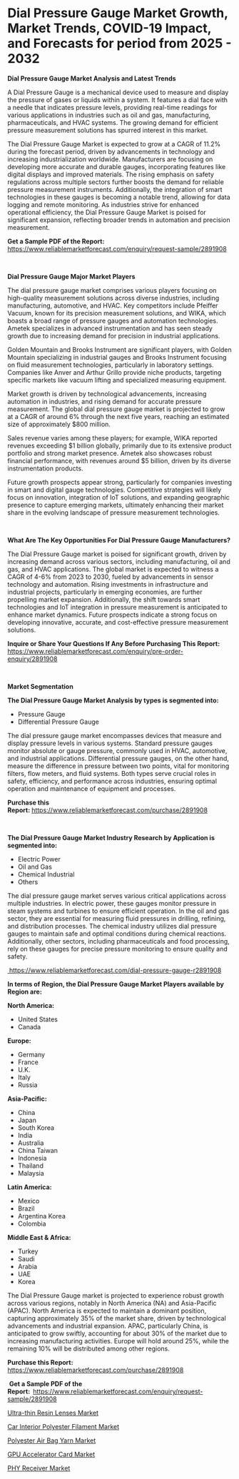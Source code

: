 <p><h1>Dial Pressure Gauge Market Growth, Market Trends, COVID-19 Impact, and Forecasts for period from 2025 - 2032</h1></p><p><strong>Dial Pressure Gauge Market Analysis and Latest Trends</strong></p>
<p><p>A Dial Pressure Gauge is a mechanical device used to measure and display the pressure of gases or liquids within a system. It features a dial face with a needle that indicates pressure levels, providing real-time readings for various applications in industries such as oil and gas, manufacturing, pharmaceuticals, and HVAC systems. The growing demand for efficient pressure measurement solutions has spurred interest in this market.</p><p>The Dial Pressure Gauge Market is expected to grow at a CAGR of 11.2% during the forecast period, driven by advancements in technology and increasing industrialization worldwide. Manufacturers are focusing on developing more accurate and durable gauges, incorporating features like digital displays and improved materials. The rising emphasis on safety regulations across multiple sectors further boosts the demand for reliable pressure measurement instruments. Additionally, the integration of smart technologies in these gauges is becoming a notable trend, allowing for data logging and remote monitoring. As industries strive for enhanced operational efficiency, the Dial Pressure Gauge Market is poised for significant expansion, reflecting broader trends in automation and precision measurement.</p></p>
<p><strong>Get a Sample PDF of the Report:&nbsp;</strong> <a href="https://www.reliablemarketforecast.com/enquiry/request-sample/2891908?utm_campaign=1170&utm_medium=2&utm_source=Github&utm_content=ia&utm_term=14032025&utm_id=dial-pressure-gauge">https://www.reliablemarketforecast.com/enquiry/request-sample/2891908</a></p>
<p>&nbsp;</p>
<p><strong>Dial Pressure Gauge Major Market Players</strong></p>
<p><p>The dial pressure gauge market comprises various players focusing on high-quality measurement solutions across diverse industries, including manufacturing, automotive, and HVAC. Key competitors include Pfeiffer Vacuum, known for its precision measurement solutions, and WIKA, which boasts a broad range of pressure gauges and automation technologies. Ametek specializes in advanced instrumentation and has seen steady growth due to increasing demand for precision in industrial applications.</p><p>Golden Mountain and Brooks Instrument are significant players, with Golden Mountain specializing in industrial gauges and Brooks Instrument focusing on fluid measurement technologies, particularly in laboratory settings. Companies like Anver and Arthur Grillo provide niche products, targeting specific markets like vacuum lifting and specialized measuring equipment.</p><p>Market growth is driven by technological advancements, increasing automation in industries, and rising demand for accurate pressure measurement. The global dial pressure gauge market is projected to grow at a CAGR of around 6% through the next five years, reaching an estimated size of approximately $800 million.</p><p>Sales revenue varies among these players; for example, WIKA reported revenues exceeding $1 billion globally, primarily due to its extensive product portfolio and strong market presence. Ametek also showcases robust financial performance, with revenues around $5 billion, driven by its diverse instrumentation products.</p><p>Future growth prospects appear strong, particularly for companies investing in smart and digital gauge technologies. Competitive strategies will likely focus on innovation, integration of IoT solutions, and expanding geographic presence to capture emerging markets, ultimately enhancing their market share in the evolving landscape of pressure measurement technologies.</p></p>
<p>&nbsp;</p>
<p><strong>What Are The Key Opportunities For Dial Pressure Gauge Manufacturers?</strong></p>
<p><p>The Dial Pressure Gauge market is poised for significant growth, driven by increasing demand across various sectors, including manufacturing, oil and gas, and HVAC applications. The global market is expected to witness a CAGR of 4-6% from 2023 to 2030, fueled by advancements in sensor technology and automation. Rising investments in infrastructure and industrial projects, particularly in emerging economies, are further propelling market expansion. Additionally, the shift towards smart technologies and IoT integration in pressure measurement is anticipated to enhance market dynamics. Future prospects indicate a strong focus on developing innovative, accurate, and cost-effective pressure measurement solutions.</p></p>
<p><strong>Inquire or Share Your Questions If Any Before Purchasing This Report:</strong> <a href="https://www.reliablemarketforecast.com/enquiry/pre-order-enquiry/2891908?utm_campaign=1170&utm_medium=2&utm_source=Github&utm_content=ia&utm_term=14032025&utm_id=dial-pressure-gauge">https://www.reliablemarketforecast.com/enquiry/pre-order-enquiry/2891908</a></p>
<p>&nbsp;</p>
<p><strong>Market Segmentation</strong></p>
<p><strong>The Dial Pressure Gauge Market Analysis by types is segmented into:</strong></p>
<p><ul><li>Pressure Gauge</li><li>Differential Pressure Gauge</li></ul></p>
<p><p>The dial pressure gauge market encompasses devices that measure and display pressure levels in various systems. Standard pressure gauges monitor absolute or gauge pressure, commonly used in HVAC, automotive, and industrial applications. Differential pressure gauges, on the other hand, measure the difference in pressure between two points, vital for monitoring filters, flow meters, and fluid systems. Both types serve crucial roles in safety, efficiency, and performance across industries, ensuring optimal operation and maintenance of equipment and processes.</p></p>
<p><strong>Purchase this Report:&nbsp;</strong><a href="https://www.reliablemarketforecast.com/purchase/2891908?utm_campaign=1170&utm_medium=2&utm_source=Github&utm_content=ia&utm_term=14032025&utm_id=dial-pressure-gauge">https://www.reliablemarketforecast.com/purchase/2891908</a></p>
<p>&nbsp;</p>
<p><strong>The Dial Pressure Gauge Market Industry Research by Application is segmented into:</strong></p>
<p><ul><li>Electric Power</li><li>Oil and Gas</li><li>Chemical Industrial</li><li>Others</li></ul></p>
<p><p>The dial pressure gauge market serves various critical applications across multiple industries. In electric power, these gauges monitor pressure in steam systems and turbines to ensure efficient operation. In the oil and gas sector, they are essential for measuring fluid pressures in drilling, refining, and distribution processes. The chemical industry utilizes dial pressure gauges to maintain safe and optimal conditions during chemical reactions. Additionally, other sectors, including pharmaceuticals and food processing, rely on these gauges for precise pressure monitoring to ensure quality and safety.</p></p>
<p><a href="https://www.reliablemarketforecast.com/dial-pressure-gauge-r2891908?utm_campaign=1170&utm_medium=2&utm_source=Github&utm_content=ia&utm_term=14032025&utm_id=dial-pressure-gauge">&nbsp;https://www.reliablemarketforecast.com/dial-pressure-gauge-r2891908</a></p>
<p><strong>In terms of Region, the Dial Pressure Gauge Market Players available by Region are:</strong></p>
<p>
    <p> <strong> North America: </strong>
        <ul>
            <li>United States</li>
            <li>Canada</li>
        </ul>
        </p> 
    <p> <strong> Europe: </strong>
        <ul>
            <li>Germany</li>
            <li>France</li>
            <li>U.K.</li>
            <li>Italy</li>
            <li>Russia</li>
        </ul>
        </p> 
    <p> <strong> Asia-Pacific: </strong>
        <ul>
            <li>China</li>
            <li>Japan</li>
            <li>South Korea</li>
            <li>India</li>
            <li>Australia</li>
            <li>China Taiwan</li>
            <li>Indonesia</li>
            <li>Thailand</li>
            <li>Malaysia</li>
        </ul>
        </p> 
    <p> <strong> Latin America: </strong>
        <ul>
            <li>Mexico</li>
            <li>Brazil</li>
            <li>Argentina Korea</li>
            <li>Colombia</li>
        </ul>
        </p> 
    <p> <strong> Middle East & Africa: </strong>
        <ul>
            <li>Turkey</li>
            <li>Saudi</li>
            <li>Arabia</li>
            <li>UAE</li>
            <li>Korea</li>
        </ul>
    </p>
    </p>
<p><p>The Dial Pressure Gauge market is projected to experience robust growth across various regions, notably in North America (NA) and Asia-Pacific (APAC). North America is expected to maintain a dominant position, capturing approximately 35% of the market share, driven by technological advancements and industrial expansion. APAC, particularly China, is anticipated to grow swiftly, accounting for about 30% of the market due to increasing manufacturing activities. Europe will hold around 25%, while the remaining 10% will be distributed among other regions.</p></p>
<p><strong>Purchase this Report: </strong><a href="https://www.reliablemarketforecast.com/purchase/2891908?utm_campaign=1170&utm_medium=2&utm_source=Github&utm_content=ia&utm_term=14032025&utm_id=dial-pressure-gauge">https://www.reliablemarketforecast.com/purchase/2891908</a></p>
<p>&nbsp;<strong>Get a Sample PDF of the Report:&nbsp;&nbsp;</strong><a href="https://www.reliablemarketforecast.com/enquiry/request-sample/2891908?utm_campaign=1170&utm_medium=2&utm_source=Github&utm_content=ia&utm_term=14032025&utm_id=dial-pressure-gauge">https://www.reliablemarketforecast.com/enquiry/request-sample/2891908</a></p>
<p><strong></strong></p>
<p><p><a href="https://github.com/drevertevell/Market-Research-Report-List-1/blob/main/ultra-thin-resin-lenses-market.md?utm_campaign=1170&utm_medium=2&utm_source=Github&utm_content=ia&utm_term=14032025&utm_id=dial-pressure-gauge">Ultra-thin Resin Lenses Market</a></p><p><a href="https://github.com/elhibacajka/Market-Research-Report-List-1/blob/main/car-interior-polyester-filament-market.md?utm_campaign=1170&utm_medium=2&utm_source=Github&utm_content=ia&utm_term=14032025&utm_id=dial-pressure-gauge">Car Interior Polyester Filament Market</a></p><p><a href="https://github.com/jolashta/Market-Research-Report-List-1/blob/main/polyester-air-bag-yarn-market.md?utm_campaign=1170&utm_medium=2&utm_source=Github&utm_content=ia&utm_term=14032025&utm_id=dial-pressure-gauge">Polyester Air Bag Yarn Market</a></p><p><a href="https://github.com/duskodazzi34/Market-Research-Report-List-1/blob/main/gpu-accelerator-card-market.md?utm_campaign=1170&utm_medium=2&utm_source=Github&utm_content=ia&utm_term=14032025&utm_id=dial-pressure-gauge">GPU Accelerator Card Market</a></p><p><a href="https://github.com/ienamoun/Market-Research-Report-List-1/blob/main/phy-receiver-market.md?utm_campaign=1170&utm_medium=2&utm_source=Github&utm_content=ia&utm_term=14032025&utm_id=dial-pressure-gauge">PHY Receiver Market</a></p></p>